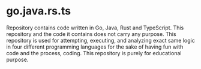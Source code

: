 # go.java.rs.ts
Repository contains code written in Go, Java, Rust and TypeScript. 
This repository and the code it contains does not carry any purpose. 
This repository is used for attempting, executing, and analyzing exact same logic in four different programming languages for the sake of having fun with code and the process, coding. 
This repository is purely for educational purpose.
